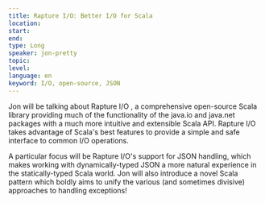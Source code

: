 ```yaml
---
title: Rapture I/O: Better I/O for Scala
location: 
start: 
end: 
type: Long
speaker: jon-pretty
topic: 
level: 
language: en
keyword: I/O, open-source, JSON
---
```


Jon will be talking about Rapture I/O , a comprehensive open-source Scala library providing much of the functionality of the java.io and java.net packages with a much more intuitive and extensible Scala API. 
Rapture I/O takes advantage of Scala's best features to provide a simple and safe interface to common I/O operations.

A particular focus will be Rapture I/O's support for JSON handling, which makes working with dynamically-typed JSON a more natural experience in the statically-typed Scala world. Jon will also introduce a novel Scala pattern which boldly aims to unify the various (and sometimes divisive) approaches to handling exceptions!